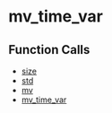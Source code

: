 # mv_time_var

## Function Calls
- [size](CSD/kCSD/ica/kCsd1D_ICA/STICA_UTIL/size.md)
- [std](CSD/kCSD/ica/kCsd1D_ICA/STICA_UTIL/std.md)
- [mv](CSD/kCSD/ica/kCsd1D_ICA/STICA_UTIL/mv.md)
- [mv_time_var](mv_time_var.md)
